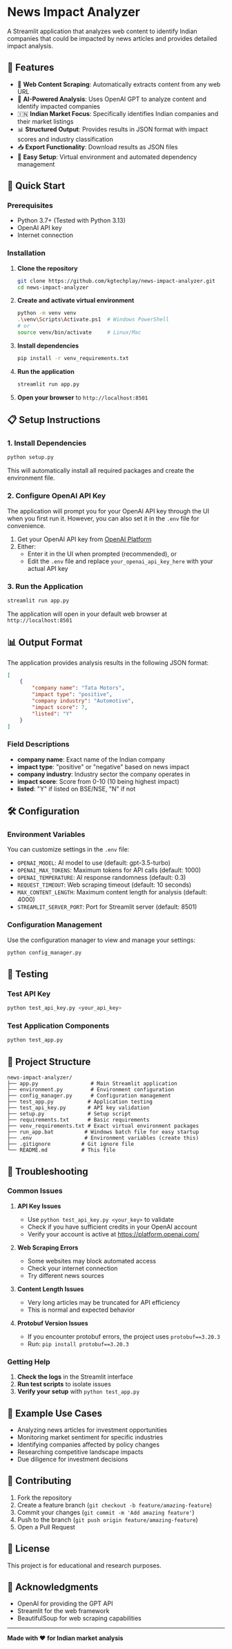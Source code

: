 # News Impact Analyzer

A Streamlit application that analyzes web content to identify Indian companies that could be impacted by news articles and provides detailed impact analysis.

## 🌟 Features

- 🔗 **Web Content Scraping**: Automatically extracts content from any web URL
- 🤖 **AI-Powered Analysis**: Uses OpenAI GPT to analyze content and identify impacted companies
- 🇮🇳 **Indian Market Focus**: Specifically identifies Indian companies and their market listings
- 📊 **Structured Output**: Provides results in JSON format with impact scores and industry classification
- 📥 **Export Functionality**: Download results as JSON files
- 🔧 **Easy Setup**: Virtual environment and automated dependency management

## 🚀 Quick Start

### Prerequisites
- Python 3.7+ (Tested with Python 3.13)
- OpenAI API key
- Internet connection

### Installation

1. **Clone the repository**
   ```bash
   git clone https://github.com/kgtechplay/news-impact-analyzer.git
   cd news-impact-analyzer
   ```

2. **Create and activate virtual environment**
   ```bash
   python -m venv venv
   .\venv\Scripts\Activate.ps1  # Windows PowerShell
   # or
   source venv/bin/activate     # Linux/Mac
   ```

3. **Install dependencies**
   ```bash
   pip install -r venv_requirements.txt
   ```

4. **Run the application**
   ```bash
   streamlit run app.py
   ```

5. **Open your browser** to `http://localhost:8501`

## 📋 Setup Instructions

### 1. Install Dependencies

```bash
python setup.py
```

This will automatically install all required packages and create the environment file.

### 2. Configure OpenAI API Key

The application will prompt you for your OpenAI API key through the UI when you first run it. However, you can also set it in the `.env` file for convenience.

1. Get your OpenAI API key from [OpenAI Platform](https://platform.openai.com/api-keys)
2. Either:
   - Enter it in the UI when prompted (recommended), or
   - Edit the `.env` file and replace `your_openai_api_key_here` with your actual API key

### 3. Run the Application

```bash
streamlit run app.py
```

The application will open in your default web browser at `http://localhost:8501`

## 📊 Output Format

The application provides analysis results in the following JSON format:

```json
[
    {
        "company name": "Tata Motors",
        "impact type": "positive",
        "company industry": "Automotive",
        "impact score": 7,
        "listed": "Y"
    }
]
```

### Field Descriptions

- **company name**: Exact name of the Indian company
- **impact type**: "positive" or "negative" based on news impact
- **company industry**: Industry sector the company operates in
- **impact score**: Score from 0-10 (10 being highest impact)
- **listed**: "Y" if listed on BSE/NSE, "N" if not

## 🛠️ Configuration

### Environment Variables

You can customize settings in the `.env` file:
- `OPENAI_MODEL`: AI model to use (default: gpt-3.5-turbo)
- `OPENAI_MAX_TOKENS`: Maximum tokens for API calls (default: 1000)
- `OPENAI_TEMPERATURE`: AI response randomness (default: 0.3)
- `REQUEST_TIMEOUT`: Web scraping timeout (default: 10 seconds)
- `MAX_CONTENT_LENGTH`: Maximum content length for analysis (default: 4000)
- `STREAMLIT_SERVER_PORT`: Port for Streamlit server (default: 8501)

### Configuration Management

Use the configuration manager to view and manage your settings:

```bash
python config_manager.py
```

## 🧪 Testing

### Test API Key
```bash
python test_api_key.py <your_api_key>
```

### Test Application Components
```bash
python test_app.py
```

## 📁 Project Structure

```
news-impact-analyzer/
├── app.py                 # Main Streamlit application
├── environment.py         # Environment configuration
├── config_manager.py      # Configuration management
├── test_app.py           # Application testing
├── test_api_key.py       # API key validation
├── setup.py              # Setup script
├── requirements.txt      # Basic requirements
├── venv_requirements.txt # Exact virtual environment packages
├── run_app.bat          # Windows batch file for easy startup
├── .env                 # Environment variables (create this)
├── .gitignore          # Git ignore file
└── README.md           # This file
```

## 🔧 Troubleshooting

### Common Issues

1. **API Key Issues**
   - Use `python test_api_key.py <your_key>` to validate
   - Check if you have sufficient credits in your OpenAI account
   - Verify your account is active at https://platform.openai.com/

2. **Web Scraping Errors**
   - Some websites may block automated access
   - Check your internet connection
   - Try different news sources

3. **Content Length Issues**
   - Very long articles may be truncated for API efficiency
   - This is normal and expected behavior

4. **Protobuf Version Issues**
   - If you encounter protobuf errors, the project uses `protobuf==3.20.3`
   - Run: `pip install protobuf==3.20.3`

### Getting Help

1. **Check the logs** in the Streamlit interface
2. **Run test scripts** to isolate issues
3. **Verify your setup** with `python test_app.py`

## 🎯 Example Use Cases

- Analyzing news articles for investment opportunities
- Monitoring market sentiment for specific industries
- Identifying companies affected by policy changes
- Researching competitive landscape impacts
- Due diligence for investment decisions

## 🤝 Contributing

1. Fork the repository
2. Create a feature branch (`git checkout -b feature/amazing-feature`)
3. Commit your changes (`git commit -m 'Add amazing feature'`)
4. Push to the branch (`git push origin feature/amazing-feature`)
5. Open a Pull Request

## 📄 License

This project is for educational and research purposes.

## 🙏 Acknowledgments

- OpenAI for providing the GPT API
- Streamlit for the web framework
- BeautifulSoup for web scraping capabilities

---

**Made with ❤️ for Indian market analysis** 